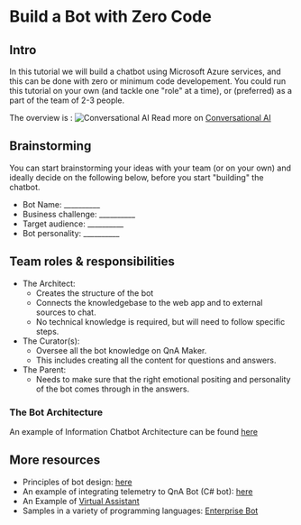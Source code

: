 # Build a Bot with Zero Code

## Intro
In this tutorial we will build a chatbot using Microsoft Azure services, and this can be done with zero or minimum code developement. You could run this tutorial on your own (and tackle one "role" at a time), or (preferred) as a part of the team of 2-3 people. 

The overview is :
![Conversational AI](https://azurecomcdn.azureedge.net/mediahandler/acomblog/media/Default/blog/68da163b-ff6b-4ade-b7fa-65e078762915.png)
Read more on [Conversational AI](https://azure.microsoft.com/en-us/blog/conversational-bots-deep-dive-what-s-new-with-the-general-availability-of-azure-bot-service-and-language-understanding/
)

## Brainstorming

You can start brainstorming your ideas with your team (or on your own) and ideally decide on the following below, before you start "building" the chatbot.
- Bot Name: __________
- Business challenge: __________ 
- Target audience: __________ 
- Bot personality: __________ 

## Team roles & responsibilities

- The Architect:
  - Creates the structure of the bot
  - Connects the knowledgebase to the web app and  to external sources to chat. 
  - No technical knowledge is required, but will need to follow specific steps. 
- The Curator(s):
  - Oversee all the bot knowledge on QnA Maker. 
  - This includes creating all the content for questions and answers.
- The Parent:
  - Needs to make sure that the right emotional positing and personality of the bot comes through in the answers.

### The Bot Architecture
An example of Information Chatbot Architecture can be found [here](https://azure.microsoft.com/en-us/solutions/architecture/information-chatbot/
)

## More resources
- Principles of bot design: [here](https://docs.microsoft.com/en-us/azure/bot-service/bot-service-design-principles?view=azure-bot-service-4.0)
- An example of integrating telemetry to QnA Bot (C# bot): [here](https://github.com/Microsoft/BotBuilder-Samples/tree/master/samples/csharp_dotnetcore/20.qna-with-appinsights)
- An Example of [Virtual Assistant](https://github.com/Microsoft/AI/tree/master/solutions/Virtual-Assistant)
- Samples in a variety of programming languages: [Enterprise Bot](https://github.com/Microsoft/BotBuilder-Samples/blob/master/README.md)

